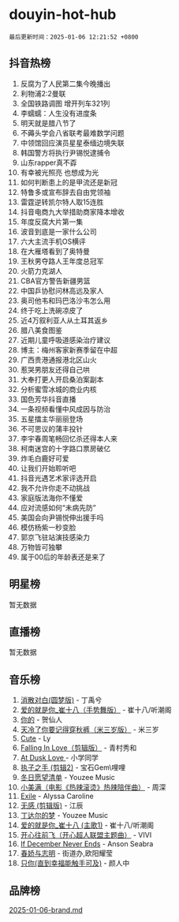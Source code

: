 # douyin-hot-hub

`最后更新时间：2025-01-06 12:21:52 +0800`

## 抖音热榜

1. 反腐为了人民第二集今晚播出
1. 利物浦2:2曼联
1. 全国铁路调图 增开列车321列
1. 李蠕蠕：人生没有进度条
1. 明天就是腊八节了
1. 不薅头学会八省联考最难数学问题
1. 中领馆回应演员星星泰缅边境失联
1. 韩国警方将执行尹锡悦逮捕令
1. 山东rapper真不孬
1. 有幸被光照亮 也想成为光
1. 如何判断患上的是甲流还是新冠
1. 特鲁多或宣布辞去自由党领袖
1. 雷霆逆转凯尔特人取15连胜
1. 抖音电商九大举措助商家降本增收
1. 年度反腐大片第一集
1. 波音到底是一家什么公司
1. 六大主流手机OS横评
1. 在大雁塔看到了奥特曼
1. 王秋男夺路人王年度总冠军
1. 火箭力克湖人
1. CBA官方警告新疆男篮
1. 中国乒协慰问林高远及家人
1. 奥司他韦和玛巴洛沙韦怎么用
1. 终于吃上洗碗凉皮了
1. 近4万叙利亚人从土耳其返乡
1. 腊八美食图鉴
1. 近期儿童呼吸道感染治疗建议
1. 博主：梅州客家新赛季留在中超
1. 广西贵港通报港北区山火
1. 惹哭男朋友还得自己哄
1. 大奉打更人开启桑泊案副本
1. 分析蜜雪冰城的商业内核
1. 国色芳华抖音直播
1. 一条视频看懂中风成因与防治
1. 五星擂主华丽丽登场
1. 不可思议的蒲丰投针
1. 李宇春周笔畅回忆杀还得本人来
1. 柯南迷宫的十字路口票房破亿
1. 炸毛白鹿好可爱
1. 让我们开始聆听吧
1. 抖音光遇艺术家评选开启
1. 我不允许你走不动挑战
1. 家庭版法海你不懂爱
1. 应对流感如何“未病先防”
1. 美国会向尹锡悦伸出援手吗
1. 模仿杨紫一秒变脸
1. 郭京飞驻站演技感染力
1. 万物皆可独攀
1. 属于00后的年龄表还是来了

## 明星榜

暂无数据

## 直播榜

暂无数据

## 音乐榜

1. [消散对白(圆梦版)](https://sf5-hl-cdn-tos.douyinstatic.com/obj/tos-cn-ve-2774/og4jB5I5IizzoZVAAAzWgBMAsMDWoArfwBOiFs) - 丁禹兮
1. [爱的就是你_崔十八（手势舞版）](https://sf5-hl-cdn-tos.douyinstatic.com/obj/tos-cn-ve-2774/oApB2AigNyB4sTw7JhBOikMAf0oDJzMWBuIrgm) - 崔十八/听潮阁
1. [你的](https://sf5-hl-cdn-tos.douyinstatic.com/obj/tos-cn-ve-2774/oYuIeKf42jB7sEV6B2upMdpYAgfrQWj0FeRegh) - 贺仙人
1. [天冷了你要记得穿秋裤（米三岁版）](https://sf5-hl-cdn-tos.douyinstatic.com/obj/tos-cn-ve-2774/oQlIwVIDWiZ6BQilAorS7MA0AgCkQDvcZAdm1) - 米三岁
1. [Cute](https://sf5-hl-cdn-tos.douyinstatic.com/obj/tos-cn-ve-2774/o4IbIzHWKAAB4wsS5qMBRiiAlEBGTpQRNfFvuo) - Ly
1. [Falling In Love（剪辑版）](https://sf5-hl-cdn-tos.douyinstatic.com/obj/tos-cn-ve-2774/o8ajpA8zzgBPahbBIO8AcKGBLJezFCRd1wfP9f) - 青村秀和
1. [ At Dusk  Love ](https://sf5-hl-cdn-tos.douyinstatic.com/obj/tos-cn-ve-2774/o8CrpCf5CaYgI4ZrtQgMQAFEfuGqNnRSDQAPBc) - 小学同学
1. [执子之手 (剪辑2)](https://sf5-hl-cdn-tos.douyinstatic.com/obj/tos-cn-ve-2774/oUoZLQjCc31XzqsBnBQUNgeKtYPBcgbFDwtfcu) - 宝石Gem\哩哩
1. [冬日愿望清单](https://sf5-hl-cdn-tos.douyinstatic.com/obj/tos-cn-ve-2774/oIIgUOeamCFCVAzxN6MFRLIBlLGpUqQxeeHrLE) - Youzee Music
1. [小美满（电影《热辣滚烫》热辣陪伴曲）](https://sf5-hl-cdn-tos.douyinstatic.com/obj/tos-cn-ve-2774/o0GAn2lSgfZIDUgtevCGDQYnFg4CwnrBaxbTZL) - 周深
1. [Exile](https://sf5-hl-cdn-tos.douyinstatic.com/obj/tos-cn-ve-2774/oYj4gAQTknKE3WW0Je8KGmQ7z1cA4FefwtbufD) - Alyssa Caroline
1. [无感 (剪辑版)](https://sf5-hl-cdn-tos.douyinstatic.com/obj/tos-cn-ve-2774/o0eIsUzJBDlQaQFC5OFlgbMEZC1TFYBftOBn6p) - 江辰
1. [丁达尔的梦](https://sf5-hl-cdn-tos.douyinstatic.com/obj/tos-cn-ve-2774/oMU3WirUZBVQkAC9ccG5P2IQirziZM2RTInUY) - Youzee Music
1. [爱的就是你_崔十八 (主歌1)](https://sf3-cdn-tos.douyinstatic.com/obj/tos-cn-ve-2774/oI5BO5DhFZ6UTcNCnZaOCBLtZ7WIMQGfgnXf5E) - 崔十八/听潮阁
1. [开心往前飞（开心超人联盟主题曲）](https://sf5-hl-cdn-tos.douyinstatic.com/obj/tos-cn-ve-2774/9d8fb7c82cf1421fb93a9fe925275e0a) - VIVI
1. [If December Never Ends](https://sf5-hl-cdn-tos.douyinstatic.com/obj/tos-cn-ve-2774/oY1IQMoTgCFIBg8RZifyqlBBt1UFgitTYmxeOS) - Anson Seabra
1. [春娇与志明](https://sf5-hl-cdn-tos.douyinstatic.com/obj/tos-cn-ve-2774/e530d8fceb7044b39707d7f9ff54add1) - 街道办,欧阳耀莹
1. [只你(直到幸福能触手可及)](https://sf5-hl-cdn-tos.douyinstatic.com/obj/tos-cn-ve-2774/o0lBkRDzFTeaVSUz3ZZSCBVtZ5DIMQGfgmEAuE) - 颜人中

## 品牌榜

[2025-01-06-brand.md](2025-01-06-brand.md)
